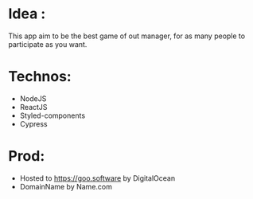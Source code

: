 # Idea :

This app aim to be the best game of out manager, for as many people to participate as you want.

# Technos:

- NodeJS
- ReactJS
- Styled-components
- Cypress

# Prod:

- Hosted to https://goo.software by DigitalOcean
- DomainName by Name.com
